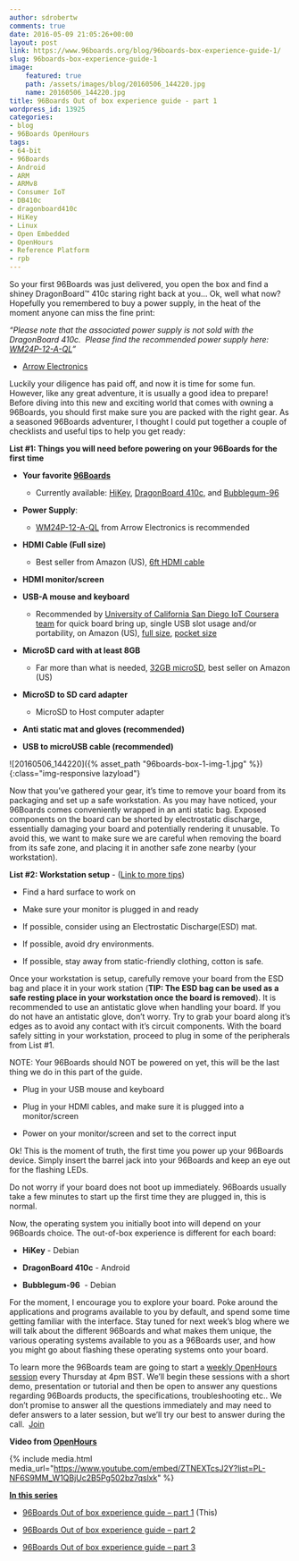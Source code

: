 ```yaml
---
author: sdrobertw
comments: true
date: 2016-05-09 21:05:26+00:00
layout: post
link: https://www.96boards.org/blog/96boards-box-experience-guide-1/
slug: 96boards-box-experience-guide-1
image:
    featured: true
    path: /assets/images/blog/20160506_144220.jpg
    name: 20160506_144220.jpg
title: 96Boards Out of box experience guide - part 1
wordpress_id: 13925
categories:
- blog
- 96Boards OpenHours
tags:
- 64-bit
- 96Boards
- Android
- ARM
- ARMv8
- Consumer IoT
- DB410c
- dragonboard410c
- HiKey
- Linux
- Open Embedded
- OpenHours
- Reference Platform
- rpb
---
```


So your first 96Boards was just delivered, you open the box and find a shiney DragonBoard™ 410c staring right back at you… Ok, well what now? Hopefully you remembered to buy a power supply, in the heat of the moment anyone can miss the fine print:

_“Please note that the associated power supply is not sold with the DragonBoard 410c.  Please find the recommended power supply here: [WM24P-12-A-QL](https://www.arrow.com/en/products/wm24p-12-a-ql/autec-power-systems#page-1)”_

- [Arrow Electronics](https://www.arrow.com)

Luckily your diligence has paid off, and now it is time for some fun. However, like any great adventure, it is usually a good idea to prepare! Before diving into this new and exciting world that comes with owning a 96Boards, you should first make sure you are packed with the right gear. As a seasoned 96Boards adventurer, I thought I could put together a couple of checklists and useful tips to help you get ready:

**List #1: Things you will need before powering on your 96Boards for the first time**




  * **Your favorite [96Boards](https://www.96boards.org)**


    * Currently available: [HiKey](/products/ce/hikey/), [DragonBoard 410c](/products/ce/dragonboard410c/), and [Bubblegum-96](/products/ce/bubblegum96/)





  * **Power Supply**:


    * [WM24P-12-A-QL](https://www.arrow.com/en/products/wm24p-12-a-ql/autec-power-systems#page-1) from Arrow Electronics is recommended





  * **HDMI Cable (Full size)**


    * Best seller from Amazon (US), [6ft HDMI cable](http://www.amazon.com/AmazonBasics-High-Speed-HDMI-Cable-Standard/dp/B014I8SSD0/ref=sr_1_3?ie=UTF8&qid=1462924880&sr=8-3&keywords=HDMI+cable)





  * **HDMI monitor/screen**


  * **USB-A mouse and keyboard**


    * Recommended by [University of California San Diego IoT Coursera team](https://www.coursera.org/specializations/internet-of-things) for quick board bring up, single USB slot usage and/or portability, on Amazon (US), [full size](http://www.amazon.com/Logitech-Wireless-Keyboard-Multi-Touch-Touchpad/dp/B005DKZTMG?ie=UTF8&psc=1&redirect=true&ref_=oh_aui_detailpage_o09_s00), [pocket size](http://www.amazon.com/iPazzPort-Wireless-Multi-Touch-Raspberry-KP-810-10AS/dp/B00KF9LHUI?ie=UTF8&psc=1&redirect=true&ref_=oh_aui_detailpage_o01_s00)





  * **MicroSD card with at least 8GB**


    * Far more than what is needed, [32GB microSD](http://www.amazon.com/SanDisk-microSDHC-Standard-Packaging-SDSQUNC-032G-GN6MA/dp/B010Q57T02?ie=UTF8&keywords=Micro%20sd%20card&qid=1462925731&ref_=sr_1_1&s=pc&sr=1-1), best seller on Amazon (US)





  * **MicroSD to SD card adapter**


    * MicroSD to Host computer adapter





  * **Anti static mat and gloves (recommended)**


  * **USB to microUSB cable (recommended)**


![20160506_144220]({% asset_path "96boards-box-1-img-1.jpg" %}){:class="img-responsive lazyload"}

Now that you’ve gathered your gear, it’s time to remove your board from its packaging and set up a safe workstation. As you may have noticed, your 96Boards comes conveniently wrapped in an anti static bag. Exposed components on the board can be shorted by electrostatic discharge, essentially damaging your board and potentially rendering it unusable. To avoid this, we want to make sure we are careful when removing the board from its safe zone, and placing it in another safe zone nearby (your workstation).

**List #2: Workstation setup** - ([Link to more tips](http://www.wikihow.com/Ground-Yourself-to-Avoid-Destroying-a-Computer-with-Electrostatic-Discharge))




  * Find a hard surface to work on


  * Make sure your monitor is plugged in and ready


  * If possible, consider using an Electrostatic Discharge(ESD) mat.


  * If possible, avoid dry environments.


  * If possible, stay away from static-friendly clothing, cotton is safe.


Once your workstation is setup, carefully remove your board from the ESD bag and place it in your work station (**TIP: The ESD bag can be used as a safe resting place in your workstation once the board is removed**). It is recommended to use an antistatic glove when handling your board. If you do not have an antistatic glove, don’t worry. Try to grab your board along it’s edges as to avoid any contact with it’s circuit components. With the board safely sitting in your workstation, proceed to plug in some of the peripherals from List #1.

NOTE: Your 96Boards should NOT be powered on yet, this will be the last thing we do in this part of the guide.




  * Plug in your USB mouse and keyboard


  * Plug in your HDMI cables, and make sure it is plugged into a monitor/screen


  * Power on your monitor/screen and set to the correct input


Ok! This is the moment of truth, the first time you power up your 96Boards device. Simply insert the barrel jack into your 96Boards and keep an eye out for the flashing LEDs.

Do not worry if your board does not boot up immediately. 96Boards usually take a few minutes to start up the first time they are plugged in, this is normal.

Now, the operating system you initially boot into will depend on your 96Boards choice. The out-of-box experience is different for each board:


  * **HiKey** - Debian


  * **DragonBoard 410c** - Android


  * **Bubblegum-96**  - Debian


For the moment, I encourage you to explore your board. Poke around the applications and programs available to you by default, and spend some time getting familiar with the interface. Stay tuned for next week’s blog where we will talk about the different 96Boards and what makes them unique, the various operating systems available to you as a 96Boards user, and how you might go about flashing these operating systems onto your board.

To learn more the 96Boards team are going to start a [weekly OpenHours session](/openhours/) every Thursday at 4pm BST. We’ll begin these sessions with a short demo, presentation or tutorial and then be open to answer any questions regarding 96Boards products, the specifications, troubleshooting etc.. We don’t promise to answer all the questions immediately and may need to defer answers to a later session, but we’ll try our best to answer during the call.  [Join](/openhours/)

**Video from [OpenHours](/openhours/)**

{% include media.html media_url="https://www.youtube.com/embed/ZTNEXTcsJ2Y?list=PL-NF6S9MM_W1QBjUc2B5Pg502bz7qslxk" %}

[**In this series**](/tag/openhours/)




  * [96Boards Out of box experience guide – part 1](/blog/96boards-box-experience-guide-1/) (This)


  * [96Boards Out of box experience guide – part 2](/blog/96boards-box-experience-guide-2/)


  * [96Boards Out of box experience guide – part 3](/blog/96boards-box-experience-guide-3/)
